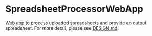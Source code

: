 # SpreadsheetProcessorWebApp

Web app to process uploaded spreadsheets and provide an output spreadsheet. For more detail, please see 
[DESIGN.md](design/DESIGN.md).


